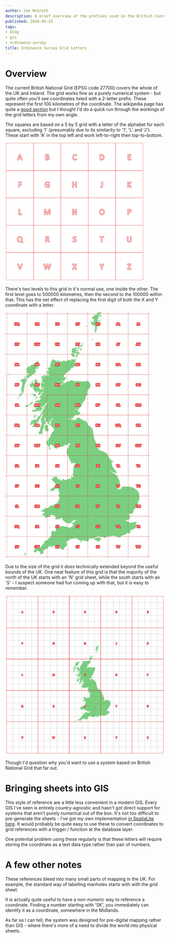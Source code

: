 ```yaml
---
author: Joe McGrath
description: A brief overview of the prefixes used in the British Coordinate System.
published: 2018-05-15
tags:
- blog
- gis
- ordinance-survey
title: Ordinance Survey Grid Letters
---
```


# Overview

The current British National Grid (EPSG code 27700) covers the whole of the UK and Ireland. The grid works fine as a purely numerical system - but quite often you'll see coordinates listed with a 2-letter prefix. These represent the first 100 kilometres of the coordinate. The wikipedia page has quite a [good section](https://en.wikipedia.org/wiki/Ordnance_Survey_National_Grid#Grid_letters) but I thought I'd do a quick run through the workings of the grid letters from my own angle.

The squares are based on a 5 by 5 grid with a letter of the alphabet for each square, excluding 'I' (presumably due to its similarity to '1', 'L' and 'J'). These start with 'A' in the top left and work left-to-right then top-to-bottom.

![](img/os_grid_basic.jpg)

There's two levels to this grid in it's normal use, one inside the other. The first level goes to 500000 kilometres, then the second to the 100000 within that. This has the net effect of replacing the first digit of both the X and Y coordinate with a letter.

![](img/os_grid_detail.jpg)

Due to the size of the grid it *does* technically extended beyond the useful bounds of the UK. One neat feature of this grid is that the majority of the north of the UK starts with an 'N' grid sheet, while the south starts with an 'S' - I suspect someone had fun coming up with that, but it is easy to remember.

![](img/os_grid_full.jpg)

Though I'd question *why* you'd want to use a system based on British National Grid that far out.

# Bringing sheets into GIS

This style of reference are a little less convenient in a modern GIS. Every GIS I've seen is entirely country-agnostic and hasn't got direct support for systems that aren't purely numerical out of the box. It's not too difficult to pre-generate the sheets - I've got my own implementation [in SpatiaLite here](https://github.com/JosephMcGrath/Misc-scripts/blob/master/SQLite/OS_Grid_Squares.sql). It would probably be quite easy to use these to convert coordinates to grid references with a trigger / function at the database layer.

One potential problem using these regularly is that these letters will require storing the coordinate as a text data type rather than pair of numbers.

# A few other notes

These references bleed into many small parts of mapping in the UK. For example, the standard way of labelling manholes starts with with the grid sheet.

It is actually quite useful to have a non-numeric way to reference a coordinate. Finding a number starting with 'SK', you immediately can identify it as a coordinate, somewhere in the Midlands.

As far as I can tell, the system was designed for pre-digital mapping rather than GIS - where there's more of a need to divide the world into physical sheets.
